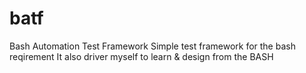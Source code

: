 # batf
Bash Automation Test Framework
Simple test framework for the bash reqirement
It also driver myself to learn & design from the BASH
